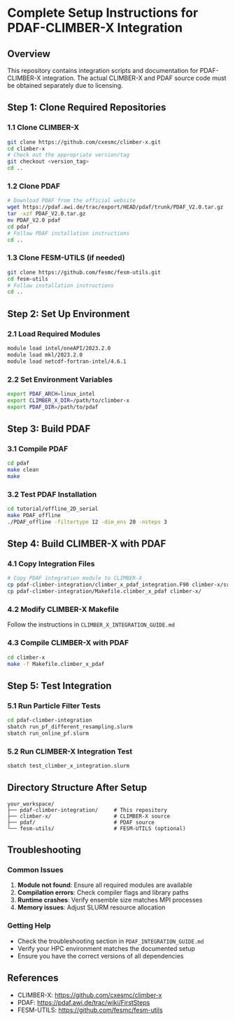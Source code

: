 # Complete Setup Instructions for PDAF-CLIMBER-X Integration

## Overview
This repository contains integration scripts and documentation for PDAF-CLIMBER-X integration.
The actual CLIMBER-X and PDAF source code must be obtained separately due to licensing.

## Step 1: Clone Required Repositories

### 1.1 Clone CLIMBER-X
```bash
git clone https://github.com/cxesmc/climber-x.git
cd climber-x
# Check out the appropriate version/tag
git checkout <version_tag>
cd ..
```

### 1.2 Clone PDAF
```bash
# Download PDAF from the official website
wget https://pdaf.awi.de/trac/export/HEAD/pdaf/trunk/PDAF_V2.0.tar.gz
tar -xzf PDAF_V2.0.tar.gz
mv PDAF_V2.0 pdaf
cd pdaf
# Follow PDAF installation instructions
cd ..
```

### 1.3 Clone FESM-UTILS (if needed)
```bash
git clone https://github.com/fesmc/fesm-utils.git
cd fesm-utils
# Follow installation instructions
cd ..
```

## Step 2: Set Up Environment

### 2.1 Load Required Modules
```bash
module load intel/oneAPI/2023.2.0
module load mkl/2023.2.0
module load netcdf-fortran-intel/4.6.1
```

### 2.2 Set Environment Variables
```bash
export PDAF_ARCH=linux_intel
export CLIMBER_X_DIR=/path/to/climber-x
export PDAF_DIR=/path/to/pdaf
```

## Step 3: Build PDAF

### 3.1 Compile PDAF
```bash
cd pdaf
make clean
make
```

### 3.2 Test PDAF Installation
```bash
cd tutorial/offline_2D_serial
make PDAF_offline
./PDAF_offline -filtertype 12 -dim_ens 20 -nsteps 3
```

## Step 4: Build CLIMBER-X with PDAF

### 4.1 Copy Integration Files
```bash
# Copy PDAF integration module to CLIMBER-X
cp pdaf-climber-integration/climber_x_pdaf_integration.F90 climber-x/src/
cp pdaf-climber-integration/Makefile.climber_x_pdaf climber-x/
```

### 4.2 Modify CLIMBER-X Makefile
Follow the instructions in `CLIMBER_X_INTEGRATION_GUIDE.md`

### 4.3 Compile CLIMBER-X with PDAF
```bash
cd climber-x
make -f Makefile.climber_x_pdaf
```

## Step 5: Test Integration

### 5.1 Run Particle Filter Tests
```bash
cd pdaf-climber-integration
sbatch run_pf_different_resampling.slurm
sbatch run_online_pf.slurm
```

### 5.2 Run CLIMBER-X Integration Test
```bash
sbatch test_climber_x_integration.slurm
```

## Directory Structure After Setup
```
your_workspace/
├── pdaf-climber-integration/     # This repository
├── climber-x/                    # CLIMBER-X source
├── pdaf/                         # PDAF source
└── fesm-utils/                   # FESM-UTILS (optional)
```

## Troubleshooting

### Common Issues
1. **Module not found**: Ensure all required modules are available
2. **Compilation errors**: Check compiler flags and library paths
3. **Runtime crashes**: Verify ensemble size matches MPI processes
4. **Memory issues**: Adjust SLURM resource allocation

### Getting Help
- Check the troubleshooting section in `PDAF_INTEGRATION_GUIDE.md`
- Verify your HPC environment matches the documented setup
- Ensure you have the correct versions of all dependencies

## References
- CLIMBER-X: https://github.com/cxesmc/climber-x
- PDAF: https://pdaf.awi.de/trac/wiki/FirstSteps
- FESM-UTILS: https://github.com/fesmc/fesm-utils 